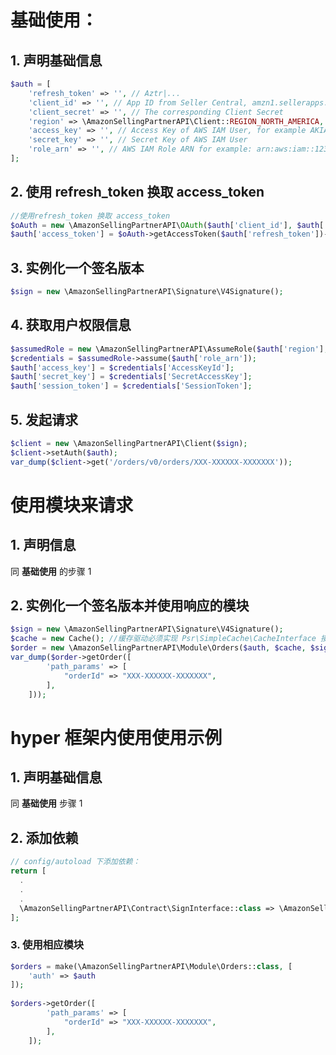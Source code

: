 # 基础使用：

## 1. 声明基础信息

```php
$auth = [
    'refresh_token' => '', // Aztr|...
    'client_id' => '', // App ID from Seller Central, amzn1.sellerapps.app.cfbfac4a-......
    'client_secret' => '', // The corresponding Client Secret
    'region' => \AmazonSellingPartnerAPI\Client::REGION_NORTH_AMERICA, 
    'access_key' => '', // Access Key of AWS IAM User, for example AKIAABCDJKEHFJDS
    'secret_key' => '', // Secret Key of AWS IAM User
    'role_arn' => '', // AWS IAM Role ARN for example: arn:aws:iam::123456789:role/Your-Role-Name
];
```



## 2. 使用 refresh_token 换取 access_token

```php
//使用refresh_token 换取 access_token
$oAuth = new \AmazonSellingPartnerAPI\OAuth($auth['client_id'], $auth['client_secret']);
$auth['access_token'] = $oAuth->getAccessToken($auth['refresh_token'])->access_token;
```



## 3. 实例化一个签名版本

```php
$sign = new \AmazonSellingPartnerAPI\Signature\V4Signature();
```



## 4. 获取用户权限信息

```php
$assumedRole = new \AmazonSellingPartnerAPI\AssumeRole($auth['region'], $auth['access_key'], $auth['secret_key'], $sign);
$credentials = $assumedRole->assume($auth['role_arn']);
$auth['access_key'] = $credentials['AccessKeyId'];
$auth['secret_key'] = $credentials['SecretAccessKey'];
$auth['session_token'] = $credentials['SessionToken'];
```



## 5. 发起请求

```php
$client = new \AmazonSellingPartnerAPI\Client($sign);
$client->setAuth($auth);
var_dump($client->get('/orders/v0/orders/XXX-XXXXXX-XXXXXXX'));
```



# 使用模块来请求



## 1. 声明信息

同 **基础使用** 的步骤 1



## 2. 实例化一个签名版本并使用响应的模块

```php
$sign = new \AmazonSellingPartnerAPI\Signature\V4Signature();
$cache = new Cache(); //缓存驱动必须实现 Psr\SimpleCache\CacheInterface 接口
$order = new \AmazonSellingPartnerAPI\Module\Orders($auth, $cache, $sign);
var_dump($order->getOrder([
        'path_params' => [
            "orderId" => "XXX-XXXXXX-XXXXXXX",
        ],
    ]));
```



# hyper 框架内使用使用示例

## 1. 声明基础信息

同  **基础使用** 步骤 1



## 2. 添加依赖

```php
// config/autoload 下添加依赖：
return [
  .
  .
  .
  \AmazonSellingPartnerAPI\Contract\SignInterface::class => \AmazonSellingPartnerAPI\Signature\V4Signature::class,
];
```



### 3. 使用相应模块

```php
$orders = make(\AmazonSellingPartnerAPI\Module\Orders::class, [
    'auth' => $auth
]);
  
$orders->getOrder([
        'path_params' => [
            "orderId" => "XXX-XXXXXX-XXXXXXX",
        ],
    ]);
```



